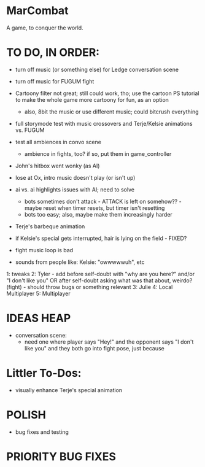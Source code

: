 # MarCombat
A game, to conquer the world.

# TO DO, IN ORDER:
- turn off music (or something else) for Ledge conversation scene
- turn off music for FUGUM fight


- Cartoony filter not great; still could work, tho; use the cartoon PS tutorial to make the whole game more cartoony for fun, as an option
    - also, 8bit the music or use different music; could bitcrush everything
- full storymode test with music crossovers and Terje/Kelsie animations vs. FUGUM
- test all ambiences in convo scene
    - ambience in fights, too? if so, put them in game_controller
- John's hitbox went wonky (as AI)
- lose at Ox, intro music doesn't play (or isn't up)
- ai vs. ai highlights issues with AI; need to solve
    - bots sometimes don't attack - ATTACK is left on somehow?? - maybe reset when timer resets, but timer isn't resetting
    - bots too easy; also, maybe make them increasingly harder
- Terje's barbeque animation
- if Kelsie's special gets interrupted, hair is lying on the field - FIXED?
- fight music loop is bad
- sounds from people like: Kelsie: "owwwwwuh", etc

1: tweaks
2: Tyler - add before self-doubt with "why are you here?" and/or "I don't like you" OR after self-doubt asking what was that about, weirdo? (fight)
    - should throw bugs or something relevant
3: Julie
4: Local Multiplayer
5: Multiplayer

# IDEAS HEAP
- conversation scene:
    - need one where player says "Hey!" and the opponent says "I don't like you" and they both go into fight pose, just because


# Littler To-Dos:
- visually enhance Terje's special animation

# POLISH
- bug fixes and testing

# PRIORITY BUG FIXES